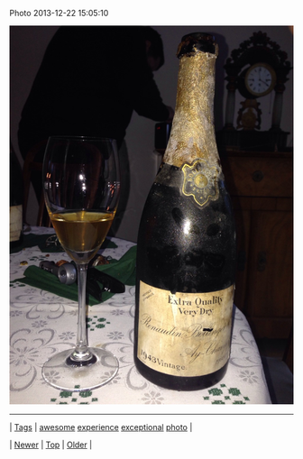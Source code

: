 <!--
title: Photo 2013-12-22 15
date: 2020-06-28T15:27:00.204Z
tags: awesome, experience, exceptional, photo
-->


Photo 2013-12-22 15:05:10

![](70788664660-0.jpg)

<!--BOTTOM-POST-NAVIGATION-->
---

| [Tags](tags.md) | [awesome](tag-awesome.md) [experience](tag-experience.md) [exceptional](tag-exceptional.md) [photo](tag-photo.md) |

| [Newer](70781521493.md) | [Top](index.md) | [Older](70887865348.md) |